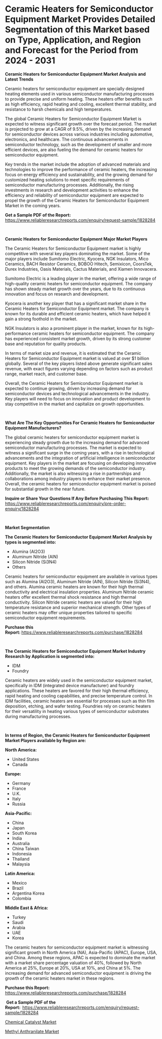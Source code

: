 <p><h1>Ceramic Heaters for Semiconductor Equipment Market Provides Detailed Segmentation of this Market based on Type, Application, and Region and Forecast for the Period from 2024 - 2031</h1></p><p><strong>Ceramic Heaters for Semiconductor Equipment Market Analysis and Latest Trends</strong></p>
<p><p>Ceramic heaters for semiconductor equipment are specially designed heating elements used in various semiconductor manufacturing processes to provide precise and uniform heating. These heaters offer benefits such as high efficiency, rapid heating and cooling, excellent thermal stability, and resistance to harsh chemicals and high temperatures.</p><p>The global Ceramic Heaters for Semiconductor Equipment Market is expected to witness significant growth over the forecast period. The market is projected to grow at a CAGR of 9.5%, driven by the increasing demand for semiconductor devices across various industries including automotive, electronics, and healthcare. The continuous advancements in semiconductor technology, such as the development of smaller and more efficient devices, are also fueling the demand for ceramic heaters for semiconductor equipment.</p><p>Key trends in the market include the adoption of advanced materials and technologies to improve the performance of ceramic heaters, the increasing focus on energy efficiency and sustainability, and the growing demand for customized heating solutions to meet specific requirements of semiconductor manufacturing processes. Additionally, the rising investments in research and development activities to enhance the efficiency and reliability of semiconductor equipment are expected to propel the growth of the Ceramic Heaters for Semiconductor Equipment Market in the coming years.</p></p>
<p><strong>Get a Sample PDF of the Report:&nbsp;</strong> <a href="https://www.reliableresearchreports.com/enquiry/request-sample/1828284">https://www.reliableresearchreports.com/enquiry/request-sample/1828284</a></p>
<p>&nbsp;</p>
<p><strong>Ceramic Heaters for Semiconductor Equipment Major Market Players</strong></p>
<p><p>The Ceramic Heaters for Semiconductor Equipment market is highly competitive with several key players dominating the market. Some of the major players include Sumitomo Electric, Kyocera, NGK Insulators, Mico Ceramics, BACH Resistor Ceramics, BOBOO Hitech, Semixicon, CoorsTek, Durex Industries, Oasis Materials, Cactus Materials, and Xiamen Innovacera.</p><p>Sumitomo Electric is a leading player in the market, offering a wide range of high-quality ceramic heaters for semiconductor equipment. The company has shown steady market growth over the years, due to its continuous innovation and focus on research and development. </p><p>Kyocera is another key player that has a significant market share in the Ceramic Heaters for Semiconductor Equipment market. The company is known for its durable and efficient ceramic heaters, which have helped it gain a strong foothold in the market.</p><p>NGK Insulators is also a prominent player in the market, known for its high-performance ceramic heaters for semiconductor equipment. The company has experienced consistent market growth, driven by its strong customer base and reputation for quality products.</p><p>In terms of market size and revenue, it is estimated that the Ceramic Heaters for Semiconductor Equipment market is valued at over $1 billion globally. Several of the key players listed above generate significant sales revenue, with exact figures varying depending on factors such as product range, market reach, and customer base.</p><p>Overall, the Ceramic Heaters for Semiconductor Equipment market is expected to continue growing, driven by increasing demand for semiconductor devices and technological advancements in the industry. Key players will need to focus on innovation and product development to stay competitive in the market and capitalize on growth opportunities.</p></p>
<p>&nbsp;</p>
<p><strong>What Are The Key Opportunities For Ceramic Heaters for Semiconductor Equipment Manufacturers?</strong></p>
<p><p>The global ceramic heaters for semiconductor equipment market is experiencing steady growth due to the increasing demand for advanced semiconductor manufacturing processes. The market is expected to witness a significant surge in the coming years, with a rise in technological advancements and the integration of artificial intelligence in semiconductor equipment. Key players in the market are focusing on developing innovative products to meet the growing demands of the semiconductor industry. Additionally, the market is also witnessing a rise in partnerships and collaborations among industry players to enhance their market presence. Overall, the ceramic heaters for semiconductor equipment market is poised for substantial growth in the near future.</p></p>
<p><strong>Inquire or Share Your Questions If Any Before Purchasing This Report:</strong> <a href="https://www.reliableresearchreports.com/enquiry/pre-order-enquiry/1828284">https://www.reliableresearchreports.com/enquiry/pre-order-enquiry/1828284</a></p>
<p>&nbsp;</p>
<p><strong>Market Segmentation</strong></p>
<p><strong>The Ceramic Heaters for Semiconductor Equipment Market Analysis by types is segmented into:</strong></p>
<p><ul><li>Alumina (Al2O3)</li><li>Aluminum Nitride (AlN)</li><li>Silicon Nitride (Si3N4)</li><li>Others</li></ul></p>
<p><p>Ceramic heaters for semiconductor equipment are available in various types such as Alumina (Al2O3), Aluminum Nitride (AlN), Silicon Nitride (Si3N4), and others. Alumina ceramic heaters are known for their high thermal conductivity and electrical insulation properties. Aluminum Nitride ceramic heaters offer excellent thermal shock resistance and high thermal conductivity. Silicon Nitride ceramic heaters are valued for their high temperature resistance and superior mechanical strength. Other types of ceramic heaters may offer unique properties tailored to specific semiconductor equipment requirements.</p></p>
<p><strong>Purchase this Report:&nbsp;</strong><a href="https://www.reliableresearchreports.com/purchase/1828284">https://www.reliableresearchreports.com/purchase/1828284</a></p>
<p>&nbsp;</p>
<p><strong>The Ceramic Heaters for Semiconductor Equipment Market Industry Research by Application is segmented into:</strong></p>
<p><ul><li>IDM</li><li>Foundry</li></ul></p>
<p><p>Ceramic heaters are widely used in the semiconductor equipment market, specifically in IDM (integrated device manufacturer) and foundry applications. These heaters are favored for their high thermal efficiency, rapid heating and cooling capabilities, and precise temperature control. In IDM facilities, ceramic heaters are essential for processes such as thin film deposition, etching, and wafer testing. Foundries rely on ceramic heaters for their versatility in heating various types of semiconductor substrates during manufacturing processes.</p></p>
<p>&nbsp;</p>
<p><strong>In terms of Region, the Ceramic Heaters for Semiconductor Equipment Market Players available by Region are:</strong></p>
<p>
    <p> <strong> North America: </strong>
        <ul>
            <li>United States</li>
            <li>Canada</li>
        </ul>
        </p> 
    <p> <strong> Europe: </strong>
        <ul>
            <li>Germany</li>
            <li>France</li>
            <li>U.K.</li>
            <li>Italy</li>
            <li>Russia</li>
        </ul>
        </p> 
    <p> <strong> Asia-Pacific: </strong>
        <ul>
            <li>China</li>
            <li>Japan</li>
            <li>South Korea</li>
            <li>India</li>
            <li>Australia</li>
            <li>China Taiwan</li>
            <li>Indonesia</li>
            <li>Thailand</li>
            <li>Malaysia</li>
        </ul>
        </p> 
    <p> <strong> Latin America: </strong>
        <ul>
            <li>Mexico</li>
            <li>Brazil</li>
            <li>Argentina Korea</li>
            <li>Colombia</li>
        </ul>
        </p> 
    <p> <strong> Middle East & Africa: </strong>
        <ul>
            <li>Turkey</li>
            <li>Saudi</li>
            <li>Arabia</li>
            <li>UAE</li>
            <li>Korea</li>
        </ul>
    </p>
    </p>
<p><p>The ceramic heaters for semiconductor equipment market is witnessing significant growth in North America (NA), Asia-Pacific (APAC), Europe, USA, and China. Among these regions, APAC is expected to dominate the market with a market share percentage valuation of 40%, followed by North America at 25%, Europe at 20%, USA at 10%, and China at 5%. The increasing demand for advanced semiconductor equipment is driving the growth of the ceramic heaters market in these regions.</p></p>
<p><strong>Purchase this Report: </strong><a href="https://www.reliableresearchreports.com/purchase/1828284">https://www.reliableresearchreports.com/purchase/1828284</a></p>
<p>&nbsp;<strong>Get a Sample PDF of the Report:&nbsp;&nbsp;</strong><a href="https://www.reliableresearchreports.com/enquiry/request-sample/1828284">https://www.reliableresearchreports.com/enquiry/request-sample/1828284</a></p>
<p><strong></strong></p>
<p><p><a href="https://gentle-editor-9db.notion.site/Chemical-Catalyst-Market-Size-and-Growth-Market-Segmentation-Regional-and-Country-Breakdowns-and--256166af011949c9a78e181e75148855">Chemical Catalyst Market</a></p><p><a href="https://frill-swim-3cd.notion.site/Methyl-Anthranilate-Market-Furnish-Information-about-Market-Size-Market-Share-Market-Dynamics-and-2c9398fa4e60425c83de75a7aafd9911">Methyl Anthranilate Market</a></p></p>
